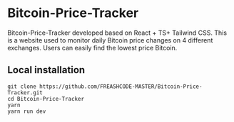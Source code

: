 

# Bitcoin-Price-Tracker

Bitcoin-Price-Tracker developed based on React + TS+ Tailwind CSS. This is a website used to monitor daily Bitcoin price changes on 4 different exchanges. Users can easily find the lowest price Bitcoin.

## Local installation

```
git clone https://github.com/FREASHCODE-MASTER/Bitcoin-Price-Tracker.git
cd Bitcoin-Price-Tracker
yarn
yarn run dev
```
